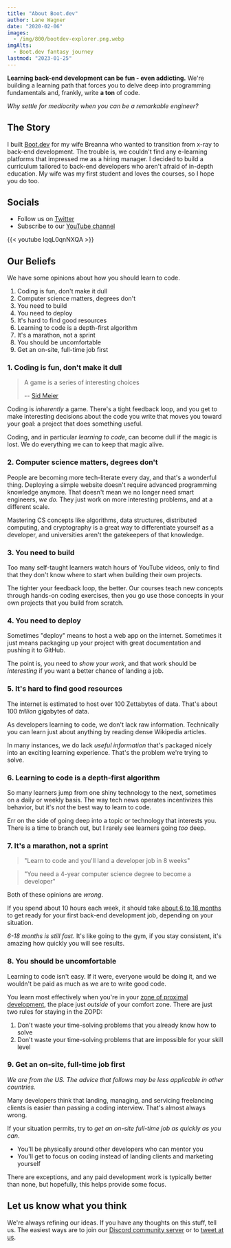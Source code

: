 ```yaml
---
title: "About Boot.dev"
author: Lane Wagner
date: "2020-02-06"
images:
  - /img/800/bootdev-explorer.png.webp
imgAlts:
  - Boot.dev fantasy journey
lastmod: "2023-01-25"
---
```


**Learning back-end development can be fun - even addicting.** We're building a learning path that forces you to delve deep into programming fundamentals and, frankly, write **a ton** of code.

*Why settle for mediocrity when you can be a remarkable engineer?*

## The Story

I built [Boot.dev](https://boot.dev) for my wife Breanna who wanted to transition from x-ray to back-end development. The trouble is, we couldn't find any e-learning platforms that impressed me as a hiring manager. I decided to build a curriculum tailored to back-end developers who aren't afraid of in-depth education. My wife was my first student and loves the courses, so I hope you do too.

## Socials

* Follow us on [Twitter](https://twitter.com/intent/follow?screen_name=bootdotdev)
* Subscribe to our [YouTube channel](https://www.youtube.com/@bootdotdev?sub_confirmation=1)

{{< youtube lqqL0qnNXQA >}}

## Our Beliefs

We have some opinions about how you should learn to code.

1. Coding is fun, don't make it dull
2. Computer science matters, degrees don't
3. You need to build
4. You need to deploy
5. It's hard to find good resources
6. Learning to code is a depth-first algorithm
7. It's a marathon, not a sprint
8. You should be uncomfortable
9. Get an on-site, full-time job first

### 1. Coding is fun, don't make it dull

> A game is a series of interesting choices
>
> -- [Sid Meier](https://en.wikipedia.org/wiki/Sid_Meier)

Coding is *inherently* a game. There's a tight feedback loop, and you get to make interesting decisions about the code you write that moves you toward your goal: a project that does something useful.

Coding, and in particular *learning to code*, can become dull if the magic is lost. We do everything we can to keep that magic alive.

### 2. Computer science matters, degrees don't

People are becoming more tech-literate every day, and that's a wonderful thing. Deploying a simple website doesn't require advanced programming knowledge anymore. That doesn't mean we no longer need smart engineers, *we do.* They just work on more interesting problems, and at a different scale.

Mastering CS concepts like algorithms, data structures, distributed computing, and cryptography is a great way to differentiate yourself as a developer, and universities aren't the gatekeepers of that knowledge.

### 3. You need to build

Too many self-taught learners watch hours of YouTube videos, only to find that they don't know where to start when building their own projects.

The tighter your feedback loop, the better. Our courses teach new concepts through hands-on coding exercises, then you go use those concepts in your own projects that you build from scratch.

### 4. You need to deploy

Sometimes "deploy" means to host a web app on the internet. Sometimes it just means packaging up your project with great documentation and pushing it to GitHub.

The point is, you need to *show your work*, and that work should be *interesting* if you want a better chance of landing a job.

### 5. It's hard to find good resources

The internet is estimated to host over 100 Zettabytes of data. That's about 100 *trillion* gigabytes of data.

As developers learning to code, we don't lack raw information. Technically you can learn just about anything by reading dense Wikipedia articles.

In many instances, we do lack *useful information* that's packaged nicely into an exciting learning experience. That's the problem we're trying to solve.

### 6. Learning to code is a depth-first algorithm

So many learners jump from one shiny technology to the next, sometimes on a daily or weekly basis. The way tech news operates incentivizes this behavior, but it's *not* the best way to learn to code.

Err on the side of going deep into a topic or technology that interests you. There is a time to branch out, but I rarely see learners going *too* deep.

### 7. It's a marathon, not a sprint

> "Learn to code and you'll land a developer job in 8 weeks"

> "You need a 4-year computer science degree to become a developer"

Both of these opinions are *wrong*.

If you spend about 10 hours each week, it should take [about 6 to 18 months](/backend/how-long-to-become-backend-dev/) to get ready for your first back-end development job, depending on your situation.

*6-18 months is still fast.* It's like going to the gym, if you stay consistent, it's amazing how quickly you will see results.

### 8. You should be uncomfortable

Learning to code isn't easy. If it were, everyone would be doing it, and we wouldn't be paid as much as we are to write good code.

You learn most effectively when you're in your [zone of proximal development](https://en.wikipedia.org/wiki/Zone_of_proximal_development), the place just *outside* of your comfort zone. There are just two rules for staying in the ZOPD:

1. Don't waste your time-solving problems that you already know how to solve
2. Don't waste your time-solving problems that are impossible for your skill level

### 9. Get an on-site, full-time job first

*We are from the US. The advice that follows may be less applicable in other countries.*

Many developers think that landing, managing, and servicing freelancing clients is easier than passing a coding interview. That's almost always wrong.

If your situation permits, try to *get an on-site full-time job as quickly as you can*.

* You'll be physically around other developers who can mentor you
* You'll get to focus on coding instead of landing clients and marketing yourself

There are exceptions, and any paid development work is typically better than none, but hopefully, this helps provide some focus.

## Let us know what you think

We're always refining our ideas. If you have any thoughts on this stuff, tell us. The easiest ways are to join our [Discord community server](https://discord.gg/EEkFwbv) or to [tweet at us](https://twitter.com/bootdotdev).
